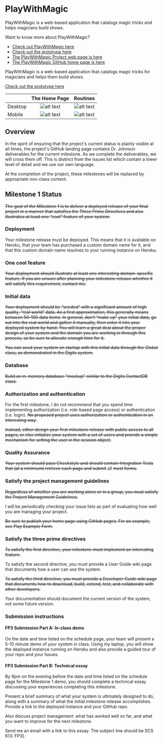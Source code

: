 PlayWithMagic
=============

PlayWithMagic is a web-based application that catalogs magic tricks and helps magicians build shows.

Want to know more about PlayWithMagic?
  * [Check out PlayWithMagic here](http://playwithmagic.org)
  * [Check out the prototype here](http://mark.nelson.engineer/PlayWithMagic/mockup/)
  * [The PlayWithMagic Project web page is here](http://playwithmagic.github.io/PlayWithMagic/)
  * [The PlayWithMagic GitHub home page is here](https://github.com/PlayWithMagic/PlayWithMagic/)

PlayWithMagic is a web-based application that catalogs magic tricks for magicians and helps them build shows.

[Check out the prototype here](http://mark.nelson.engineer/PlayWithMagic/mockup/)


|               | The Home Page | Routines  |
| ------------- |:-------------:| :--------:|
| Desktop       | ![alt text](https://github.com/PlayWithMagic/PlayWithMagic/raw/master/doc/images/Desktop_home.png "Logo Title Text 1") | ![alt text](https://github.com/PlayWithMagic/PlayWithMagic/raw/master/doc/images/Desktop_routines.png "") |
| Mobile        | ![alt text](https://github.com/PlayWithMagic/PlayWithMagic/raw/master/doc/images/Mobile_home.PNG "Logo Title Text 1")      |   ![alt text](https://github.com/PlayWithMagic/PlayWithMagic/raw/master/doc/images/Mobile_routines.PNG "") |


Overview
--------
In the spirit of ensuring that the project's current status is plainly visible at all times, the project's GitHub 
landing page contains Dr. Johnson deliverables for the current milestone.  As we complete the deliverables, we will 
cross them off.  This is distinct from the issues list which contain a lower level of detail and we use our own 
language.

At the completion of the project, these milestones will be replaced by appropriate non-class content.
            
Milestone 1 Status
------------------
~~The goal of the Milestone 1 is to deliver a deployed release of your final project in a manner that satisfies the Three 
Prime Directives and also illustrates at least one “cool” feature of your system.~~

### Deployment
Your milestone release must be deployed. This means that it is available on Heroku, that your team has purchased a 
custom domain name for it, and that this custom domain name resolves to your running instance on Heroku.

### One cool feature
~~Your deployment should illustrate at least one interesting domain-specific feature. If you are unsure after planning 
your milestone release whether it will satisfy this requirement, contact me.~~

### Initial data
~~Your deployment should be “seeded” with a significant amount of high quality, “real world” data. As a first 
approximation, this generally means between 50-100 data items. In general, don’t “make up” your initial data, go out 
into the real world and gather it manually, then enter it into your deployed system by hand. You will learn a great 
deal about the proper design of your system and the domain you are working in through this process, so be sure to 
allocate enough time for it.~~

~~You can seed your system on startup with this initial data through the Global class, as demonstrated in the Digits 
system.~~

### Database
~~Build an in-memory database “mockup” similar to the Digits ContactDB class.~~

### Authorization and authentication
For the first milestone, I do not recommend that you spend time implementing authorization (i.e. role-based page access)
 or authentication (i.e. login). ~~No proposed project uses authorization or authentication in an interesting way.~~

~~Instead, either design your first milestone release with public access to all pages, or else initialize your system 
with a set of users and provide a simple mechanism for setting the user in the session object.~~

### Quality Assurance
~~Your system should pass Checkstyle and should contain Integration Tests that (at a minimum) retrieve each page and 
submit~~ all ~~most forms.~~

### Satisfy the project management guidelines
~~Regardless of whether you are working alone or in a group, you must satisfy the Project Management Guidelines.~~

I will be periodically checking your issue lists as part of evaluating how well you are managing your project.

~~Be sure to publish your home page using GitHub pages. For an example, see Play Example Form.~~

### Satisfy the three prime directives
~~To satisfy the first directive, your milestone must implement an interesting feature.~~

To satisfy the second directive, you must provide a User Guide wiki page that documents how a user can use the system.

~~To satisfy the third directive, you must provide a Developer Guide wiki page that documents how to download, build, 
extend, test, and collaborate with other developers.~~

Your documentation should document the current version of the system, not some future version.

### Submission instructions

#### FP3 Submission Part A: In-class demo
On the date and time listed on the schedule page, your team will present a 5-10 minute demo of your system in class. 
Using my laptop, you will show the deployed instance running on Heroku and also provide a guided tour of your repo and 
your Issues.

#### FP3 Submission Part B: Technical essay
By 9pm on the evening before the date and time listed on the schedule page for the Milestone 1 demo, you should 
complete a technical essay discussing your experiences completing this milestone.

Present a brief summary of what your system is ultimately designed to do, along with a summary of what the initial 
milestone release accomplishes. Provide a link to the deployed instance and your GitHub repo.

Also discuss project management: what has worked well so far, and what you want to improve for the next milestone.

Send me an email with a link to this essay. The subject line should be [ICS 613: FP3].
